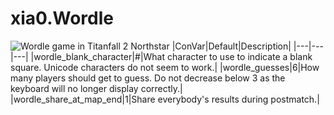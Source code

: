 # xia0.Wordle
![Wordle game in Titanfall 2 Northstar](https://i.imgur.com/sWzxxy0.png)
|ConVar|Default|Description|
|---|---|---|
|wordle_blank_character|#|What character to use to indicate a blank square. Unicode characters do not seem to work.|
|wordle_guesses|6|How many players should get to guess. Do not decrease below 3 as the keyboard will no longer display correctly.|
|wordle_share_at_map_end|1|Share everybody's results during postmatch.|
